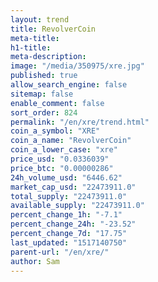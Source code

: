 ```yaml
---
layout: trend
title: RevolverCoin
meta-title: 
h1-title: 
meta-description: 
image: "/media/350975/xre.jpg"
published: true
allow_search_engine: false
sitemap: false
enable_comment: false
sort_order: 824
permalink: "/en/xre/trend.html"
coin_a_symbol: "XRE"
coin_a_name: "RevolverCoin"
coin_a_lower_case: "xre"
price_usd: "0.0336039"
price_btc: "0.00000286"
24h_volume_usd: "6446.62"
market_cap_usd: "22473911.0"
total_supply: "22473911.0"
available_supply: "22473911.0"
percent_change_1h: "-7.1"
percent_change_24h: "-23.52"
percent_change_7d: "17.75"
last_updated: "1517140750"
parent-url: "/en/xre/"
author: Sam
---
```


